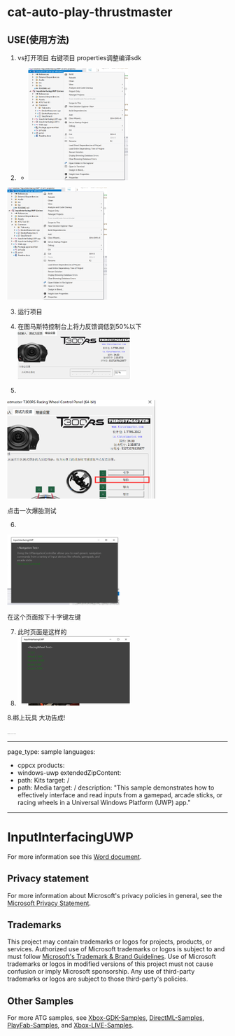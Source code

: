 
# cat-auto-play-thrustmaster



## USE(使用方法)

1. vs打开项目 右键项目 properties调整编译sdk

   

2. - <img src="Readme.assets/image-20221009023700654.png" alt="image-20221009023700654" style="zoom:25%;" />

<img src="Readme.assets/image-20221009023700654.png" alt="image-20221009023700654" style="zoom:25%;" />

3. 运行项目
4. 在图马斯特控制台上将力反馈调低到50%以下<img src="Readme.assets/image-20221009024056232.png" alt="image-20221009024056232" style="zoom:25%;" />

5.

<img src="Readme.assets/image-20221009024117659.png" alt="image-20221009024117659" style="zoom:33%;" />

点击一次爆胎测试

6.

<img src="Readme.assets/image-20221009024202017.png" alt="image-20221009024202017" style="zoom:25%;" />

在这个页面按下十字键左键

7. 此时页面是这样的
8. <img src="Readme.assets/image-20221009024411365.png" alt="image-20221009024411365" style="zoom:25%;" />

8.绑上玩具 大功告成!

<img src="Readme.assets/image-20221009024339180.png" alt="image-20221009024339180" style="zoom:10%;" />



---
page_type: sample
languages:
- cppcx
products:
- windows-uwp
extendedZipContent:
- path: Kits
  target: /
- path: Media
  target: /
description: "This sample demonstrates how to effectively interface and read inputs from a gamepad, arcade sticks, or racing wheels in a Universal Windows Platform (UWP) app."
---

# InputInterfacingUWP

For more information see this [Word document](https://github.com/microsoft/Xbox-ATG-Samples/blob/main/UWPSamples/System/InputInterfacingUWP/Readme.docx).

## Privacy statement

For more information about Microsoft's privacy policies in general, see the [Microsoft Privacy Statement](https://privacy.microsoft.com/privacystatement/).

## Trademarks

This project may contain trademarks or logos for projects, products, or services. Authorized use of Microsoft trademarks or logos is subject to and must follow [Microsoft's Trademark & Brand Guidelines](https://www.microsoft.com/en-us/legal/intellectualproperty/trademarks/usage/general). Use of Microsoft trademarks or logos in modified versions of this project must not cause confusion or imply Microsoft sponsorship. Any use of third-party trademarks or logos are subject to those third-party's policies.

## Other Samples

For more ATG samples, see [Xbox-GDK-Samples](https://github.com/microsoft/Xbox-GDK-Samples/), [DirectML-Samples](https://github.com/microsoft/DirectML-Samples), [PlayFab-Samples](https://github.com/PlayFab/PlayFab-Samples), and [Xbox-LIVE-Samples](https://github.com/microsoft/xbox-live-samples).
